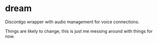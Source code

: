# dream
Discordgo wrapper with audio management for voice connections.

Things are likely to change, this is just me messing around with things for now.
